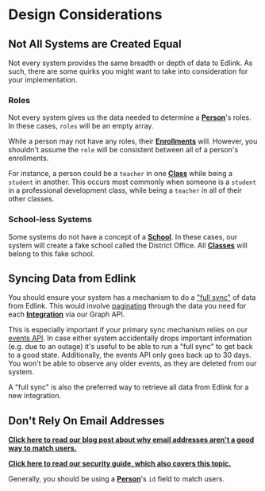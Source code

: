 # Design Considerations

## Not All Systems are Created Equal

Not every system provides the same breadth or depth of data to Edlink. As such, there are some quirks you might want to take into consideration for your implementation.

### Roles

Not every system gives us the data needed to determine a **[Person](../../api/v2.0/models/external/person)**'s roles. In these cases, `roles` will be an empty array. 

While a person may not have any roles, their **[Enrollments](../../api/v2.0/models/external/enrollment)**  will. However, you shouldn't assume the `role` will be consistent between all of a person's enrollments.

For instance, a person could be a `teacher` in one **[Class](../../api/v2.0/models/external/class)** while being a `student` in another. This occurs most commonly when someone is a `student` in a professional development class, while being a `teacher` in all of their other classes.

### School-less Systems

Some systems do not have a concept of a **[School](../../api/v2.0/models/external/school)**. In these cases, our system will create a fake school called the District Office. All **[Classes](../../api/v2.0/models/external/class)** will belong to this fake school.

## Syncing Data from Edlink

You should ensure your system has a mechanism to do a ["full sync"](class-rostering) of data from Edlink. This would involve [paginating](paginated-requests) through the data you need for each **[Integration](../../api/v2.0/models/internal/integration)** via our Graph API. 

This is especially important if your primary sync mechanism relies on our [events API](events). In case either system accidentally drops important information (e.g. due to an outage) it's useful to be able to run a "full sync" to get back to a good state. Additionally, the events API only goes back up to 30 days. You won't be able to observe any older events, as they are deleted from our system.

A "full sync" is also the preferred way to retrieve all data from Edlink for a new integration.

## Don't Rely On Email Addresses

**[Click here to read our blog post about why email addresses aren't a good way to match users.](https://ed.link/community/why-you-shouldnt-match-users-by-email-address/)**

**[Click here to read our security guide, which also covers this topic.](security)**

Generally, you should be using a **[Person](../../api/v2.0/models/external/person)**'s `id` field to match users.

